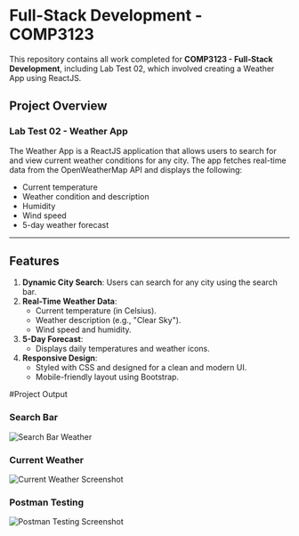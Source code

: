 # Full-Stack Development - COMP3123
This repository contains all work completed for **COMP3123 - Full-Stack Development**, including Lab Test 02, which involved creating a Weather App using ReactJS.

## Project Overview

### **Lab Test 02 - Weather App**
The Weather App is a ReactJS application that allows users to search for and view current weather conditions for any city. The app fetches real-time data from the OpenWeatherMap API and displays the following:
- Current temperature
- Weather condition and description
- Humidity
- Wind speed
- 5-day weather forecast

---

## Features
1. **Dynamic City Search**: Users can search for any city using the search bar.
2. **Real-Time Weather Data**:
   - Current temperature (in Celsius).
   - Weather description (e.g., "Clear Sky").
   - Wind speed and humidity.
3. **5-Day Forecast**:
   - Displays daily temperatures and weather icons.
4. **Responsive Design**:
   - Styled with CSS and designed for a clean and modern UI.
   - Mobile-friendly layout using Bootstrap.

#Project Output

### Search Bar
![Search Bar Weather](images/s1)

### Current Weather
![Current Weather Screenshot](s2)

### Postman Testing 
![Postman Testing Screenshot](images/s3)
